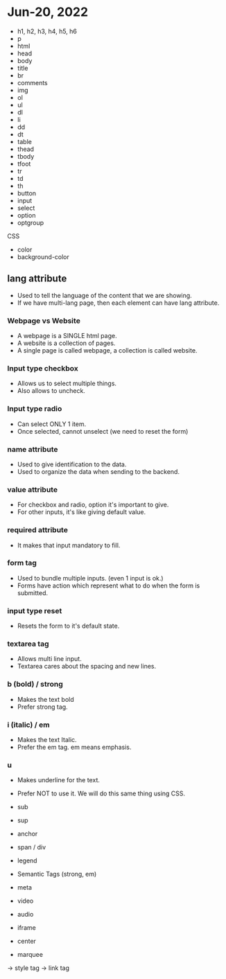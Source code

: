 # Jun-20, 2022

- h1, h2, h3, h4, h5, h6
- p
- html
- head
- body
- title
- br
- comments
- img
- ol
- ul
- dl
- li
- dd
- dt
- table
- thead
- tbody
- tfoot
- tr
- td
- th
- button
- input
- select
- option
- optgroup

CSS
- color
- background-color


## lang attribute
- Used to tell the language of the content that we are showing.
- If we have multi-lang page, then each element can have lang attribute.

### Webpage vs Website
- A webpage is a SINGLE html page.
- A website is a collection of pages.
- A single page is called webpage, a collection is called website.

### Input type checkbox
- Allows us to select multiple things.
- Also allows to uncheck.

### Input type radio
- Can select ONLY 1 item.
- Once selected, cannot unselect (we need to reset the form)

### name attribute
- Used to give identification to the data.
- Used to organize the data when sending to the backend.

### value attribute
- For checkbox and radio, option it's important to give.
- For other inputs, it's like giving default value.

### required attribute
- It makes that input mandatory to fill.

### form tag
- Used to bundle multiple inputs.  (even 1 input is ok.)
- Forms have action which represent what to do when the form is submitted.

### input type reset
- Resets the form to it's default state.

### textarea tag
- Allows multi line input.
- Textarea cares about the spacing and new lines.

### b (bold) / strong
- Makes the text bold
- Prefer strong tag.

### i (italic) / em
- Makes the text Italic.
- Prefer the em tag. em means emphasis.

### u
- Makes underline for the text.
- Prefer NOT to use it. We will do this same thing using CSS.


- sub
- sup
- anchor
- span / div
- legend
- Semantic Tags (strong, em)
- meta
- video
- audio
- iframe
- center
- marquee


-> style tag
-> link tag